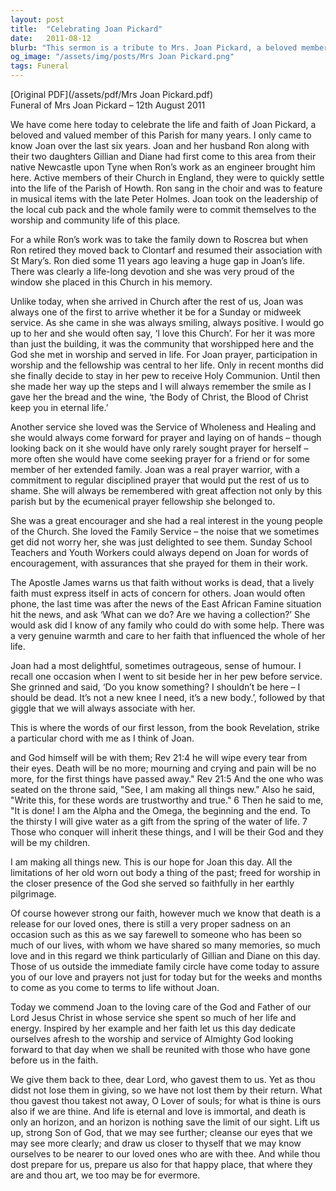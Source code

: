 ```yaml
---
layout: post
title:  "Celebrating Joan Pickard"
date:   2011-08-12
blurb: "This sermon is a tribute to Mrs. Joan Pickard, a beloved member of the Parish of Howth. It highlights her unwavering faith, her commitment to the church, and her love for the community. Joan's life is celebrated as an example of a faith that is expressed through acts of concern for others. Her sense of humor, love for the young people of the church, and her dedication to prayer are remembered fondly."
og_image: "/assets/img/posts/Mrs Joan Pickard.png"
tags: Funeral
---
```

[Original PDF](/assets/pdf/Mrs Joan Pickard.pdf)    
Funeral of Mrs Joan Pickard – 12th August 2011

We have come here today to celebrate the life and faith of Joan Pickard, a beloved and valued member of this Parish for many years. I only came to know Joan over the last six years. Joan and her husband Ron along with their two daughters Gillian and Diane had first come to this area from their native Newcastle upon Tyne when Ron’s work as an engineer brought him here. Active members of their Church in England, they were to quickly settle into the life of the Parish of Howth. Ron sang in the choir and was to feature in musical items with the late Peter Holmes. Joan took on the leadership of the local cub pack and the whole family were to commit themselves to the worship and community life of this place.

For a while Ron’s work was to take the family down to Roscrea but when Ron retired they moved back to Clontarf and resumed their association with St Mary’s. Ron died some 11 years ago leaving a huge gap in Joan’s life. There was clearly a life-long devotion and she was very proud of the window she placed in this Church in his memory.

Unlike today, when she arrived in Church after the rest of us, Joan was always one of the first to arrive whether it be for a Sunday or midweek service. As she came in she was always smiling, always positive. I would go up to her and she would often say, ‘I love this Church’. For her it was more than just the building, it was the community that worshipped here and the God she met in worship and served in life. For Joan prayer, participation in worship and the fellowship was central to her life. Only in recent months did she finally decide to stay in her pew to receive Holy Communion. Until then she made her way up the steps and I will always remember the smile as I gave her the bread and the wine, ‘the Body of Christ, the Blood of Christ keep you in eternal life.’

Another service she loved was the Service of Wholeness and Healing and she would always come forward for prayer and laying on of hands – though looking back on it she would have only rarely sought prayer for herself – more often she would have come seeking prayer for a friend or for some member of her extended family. Joan was a real prayer warrior, with a commitment to regular disciplined prayer that would put the rest of us to shame. She will always be remembered with great affection not only by this parish but by the ecumenical prayer fellowship she belonged to.

She was a great encourager and she had a real interest in the young people of the Church. She loved the Family Service – the noise that we sometimes get did not worry her, she was just delighted to see them. Sunday School Teachers and Youth Workers could always depend on Joan for words of encouragement, with assurances that she prayed for them in their work.

The Apostle James warns us that faith without works is dead, that a lively faith must express itself in acts of concern for others. Joan would often phone, the last time was after the news of the East African Famine situation hit the news, and ask ‘What can we do? Are we having a collection?’ She would ask did I know of any family who could do with some help. There was a very genuine warmth and care to her faith that influenced the whole of her life.

Joan had a most delightful, sometimes outrageous, sense of humour. I recall one occasion when I went to sit beside her in her pew before service. She grinned and said, ‘Do you know something? I shouldn’t be here – I should be dead. It’s not a new knee I need, it’s a new body.’, followed by that giggle that we will always associate with her.

This is where the words of our first lesson, from the book Revelation, strike a particular chord with me as I think of Joan.

and God himself will be with them;
Rev 21:4 he will wipe every tear from their eyes.
Death will be no more;
mourning and crying and pain will be no more,
for the first things have passed away."
Rev 21:5 And the one who was seated on the throne said, "See, I am making all things new." Also he said, "Write this, for these words are trustworthy and true." 6 Then he said to me, "It is done! I am the Alpha and the Omega, the beginning and the end. To the thirsty I will give water as a gift from the spring of the water of life. 7 Those who conquer will inherit these things, and I will be their God and they will be my children.

I am making all things new. This is our hope for Joan this day. All the limitations of her old worn out body a thing of the past; freed for worship in the closer presence of the God she served so faithfully in her earthly pilgrimage.

Of course however strong our faith, however much we know that death is a release for our loved ones, there is still a very proper sadness on an occasion such as this as we say farewell to someone who has been so much of our lives, with whom we have shared so many memories, so much love and in this regard we think particularly of Gillian and Diane on this day. Those of us outside the immediate family circle have come today to assure you of our love and prayers not just for today but for the weeks and months to come as you come to terms to life without Joan.

Today we commend Joan to the loving care of the God and Father of our Lord Jesus Christ in whose service she spent so much of her life and energy. Inspired by her example and her faith let us this day dedicate ourselves afresh to the worship and service of Almighty God looking forward to that day when we shall be reunited with those who have gone before us in the faith.

We give them back to thee, dear Lord, who gavest them to us. Yet as thou didst not lose them in giving, so we have not lost them by their return. What thou gavest thou takest not away, O Lover of souls; for what is thine is ours also if we are thine. And life is eternal and love is immortal, and death is only an horizon, and an horizon is nothing save the limit of our sight. Lift us up, strong Son of God, that we may see further; cleanse our eyes that we may see more clearly; and draw us closer to thyself that we may know ourselves to be nearer to our loved ones who are with thee. And while thou dost prepare for us, prepare us also for that happy place, that where they are and thou art, we too may be for evermore.
